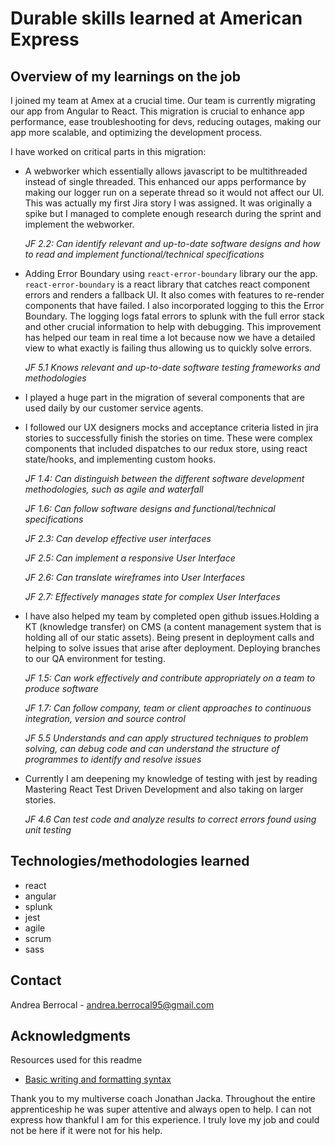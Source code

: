 # Durable skills learned at American Express

## Overview of my learnings on the job

I joined my team at Amex at a crucial time. Our team is currently migrating our app from Angular to React. This migration is crucial to enhance app performance, ease troubleshooting for devs, reducing outages, making our app more scalable, and optimizing the development process. 

I have worked on critical parts in this migration:

- A webworker which essentially allows javascript to be multithreaded instead of single threaded. This enhanced our apps performance by making our logger run on a seperate thread so it would not affect our UI. This was actually my first Jira story I was assigned. It was originally a spike but I managed to complete enough research during the sprint and implement the webworker.

    _JF 2.2: Can identify relevant and up-to-date software designs and how to read and implement functional/technical specifications_

- Adding Error Boundary using ```react-error-boundary``` library our the app. ```react-error-boundary```  is a react library that catches react component errors and renders a fallback UI. It also comes with features to re-render components that have failed. I also incorporated logging to this the Error Boundary. The logging logs fatal errors to splunk with the full error stack and other crucial information to help with debugging. This improvement has helped our team in real time a lot because now we have a detailed view to what exactly is failing thus allowing us to quickly solve errors.

    _JF 5.1	Knows relevant and up-to-date software testing frameworks and methodologies_

- I played a huge part in the migration of several components that are used daily by our customer service agents.
-  I followed our UX designers mocks and acceptance criteria listed in jira stories to successfully finish the stories on time. These were complex components that included dispatches to our redux store, using react state/hooks, and implementing custom hooks.
  
    _JF 1.4: Can distinguish between the different software development methodologies, such as agile and waterfall_

    _JF 1.6: Can follow software designs and functional/technical specifications_		

    _JF 2.3: Can develop effective user interfaces_

    _JF 2.5: Can implement a responsive User Interface_	

    _JF 2.6: Can translate wireframes into User Interfaces_

    _JF 2.7: Effectively manages state for complex User Interfaces_											

- I have also helped my team by completed open github issues.Holding a KT (knowledge transfer) on CMS (a content management system that is holding all of our static assets). Being present in deployment calls and helping to solve issues that arise after deployment. Deploying branches to our QA environment for testing.

    _JF 1.5: Can work effectively and contribute appropriately on a team to produce software_				

    _JF 1.7: Can follow company, team or client approaches to continuous integration, version and source control_	

    _JF 5.5	Understands and can apply structured techniques to problem solving, can debug code and can understand the structure of programmes to identify and resolve issues_			 	

- Currently I am deepening my knowledge of testing with jest by reading Mastering React Test Driven Development and also taking on larger stories.

    _JF 4.6	Can test code and analyze results to correct errors found using unit testing_		

## Technologies/methodologies learned

- react
- angular
- splunk
- jest
- agile
- scrum
- sass

## Contact

Andrea Berrocal - andrea.berrocal95@gmail.com

## Acknowledgments

Resources used for this readme

  - [Basic writing and formatting syntax](https://docs.github.com/en/get-started/writing-on-github/getting-started-with-writing-and-formatting-on-github/basic-writing-and-formatting-syntax)

Thank you to my multiverse coach Jonathan Jacka. Throughout the entire apprenticeship he was super attentive and always open to help. I can not express how thankful I am for this experience. I truly love my job and could not be here if it were not for his help.